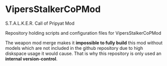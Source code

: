 # VipersStalkerCoPMod
S.T.A.L.K.E.R. Call of Pripyat Mod

Repository holding scripts and configuration files for VipersStalkerCoPMod

The weapon mod merge makes it **impossible to fully build** this mod without models which are not included in the github repository due to high diskspace usage it would cause.
That is why this repository is only used an **internal version-control**.
